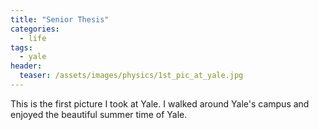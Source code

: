 ```yaml
---
title: "Senior Thesis"
categories:
  - life
tags:
  - yale
header:
  teaser: /assets/images/physics/1st_pic_at_yale.jpg
---
```


This is the first picture I took at Yale. I walked around Yale's campus and enjoyed the beautiful summer time of Yale.
